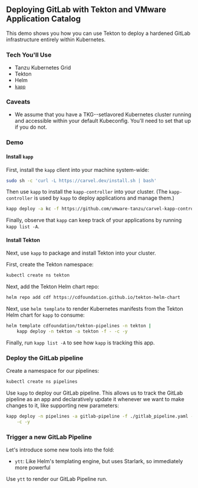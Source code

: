 ## Deploying GitLab with Tekton and VMware Application Catalog

This demo shows you how you can use Tekton to deploy a hardened GitLab infrastructure entirely within Kubernetes.

### Tech You'll Use

- Tanzu Kubernetes Grid
- Tekton
- Helm
- [`kapp`](https://carvel.io/kapp)

### Caveats

- We assume that you have a TKG--setlavored Kubernetes cluster running and
  accessible within your default Kubeconfig. You'll need to set that up if you
  do not.

### Demo

#### Install `kapp`

First, install the `kapp` client into your machine system-wide:

```sh
sudo sh -c 'curl -L https://carvel.dev/install.sh | bash'
```

Then use `kapp` to install the `kapp-controller` into your cluster. (The
`kapp-controller` is used by `kapp` to deploy applications and manage them.)

```sh
kapp deploy -a kc -f https://github.com/vmware-tanzu/carvel-kapp-controller/releases/latest/download/release.yml -y
```

Finally, observe that `kapp` can keep track of your applications by running
`kapp list -A`.

#### Install Tekton

Next, use `kapp` to package and install Tekton into your cluster.

First, create the Tekton namespace:

```sh
kubectl create ns tekton
```

Next, add the Tekton Helm chart repo:

```sh
helm repo add cdf https://cdfoundation.github.io/tekton-helm-chart
```

Next, use `helm template` to render Kubernetes manifests from the Tekton
Helm chart for `kapp` to consume:

```sh
helm template cdfoundation/tekton-pipelines -n tekton |
    kapp deploy -n tekton -a tekton -f - -c -y
```

Finally, run `kapp list -A` to see how `kapp` is tracking this app.

### Deploy the GitLab pipeline

Create a namespace for our pipelines:

```sh
kubectl create ns pipelines
```

Use `kapp` to deploy our GitLab pipeline. This allows us to track the GitLab
pipeline as an app and declaratively update it whenever we want to make changes
to it, like supporting new parameters:

```sh
kapp deploy -n pipelines -a gitlab-pipeline -f ./gitlab_pipeline.yaml - \
    -c -y
```

### Trigger a new GitLab Pipeline

Let's introduce some new tools into the fold:

- `ytt`: Like Helm's templating engine, but uses Starlark, so immediately
  more powerful

Use `ytt` to render our GitLab Pipeline run.
